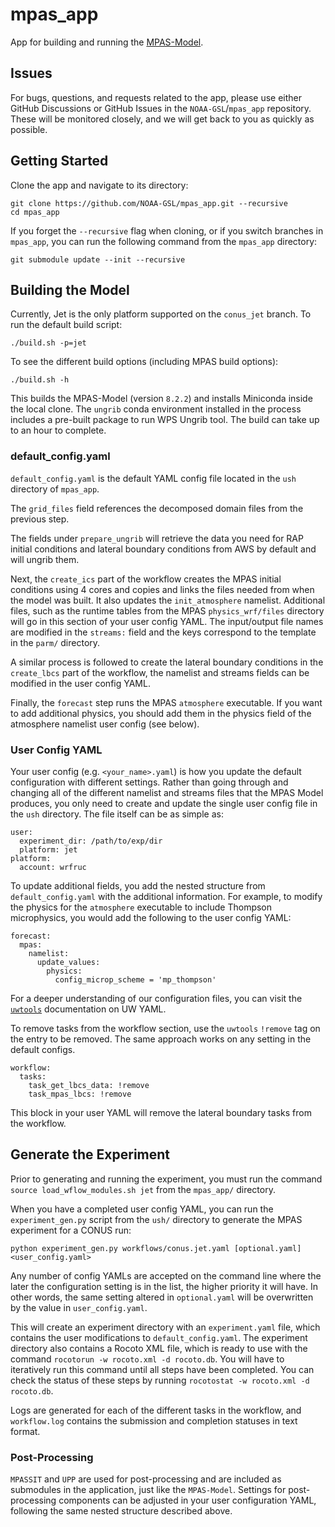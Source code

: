 # mpas_app
App for building and running the [MPAS-Model](https://github.com/NOAA-GSL/MPAS-Model).

## Issues

For bugs, questions, and requests related to the app, please use either GitHub Discussions or GitHub Issues in the `NOAA-GSL`/`mpas_app` repository.  These will be monitored closely, and we will get back to you as quickly as possible. 

## Getting Started

Clone the app and navigate to its directory:

```
git clone https://github.com/NOAA-GSL/mpas_app.git --recursive
cd mpas_app
```

If you forget the ``--recursive`` flag when cloning, or if you switch branches in `mpas_app`, you can run the following command from the `mpas_app` directory:

```
git submodule update --init --recursive
```


## Building the Model

Currently, Jet is the only platform supported on the `conus_jet` branch.  To run the default build script:

`./build.sh -p=jet`

To see the different build options (including MPAS build options):

`./build.sh -h`

This builds the MPAS-Model (version `8.2.2`) and installs Miniconda inside the local clone.  The `ungrib` conda environment installed in the process includes a pre-built package to run WPS Ungrib tool.  The build can take up to an hour to complete.

### default_config.yaml

`default_config.yaml` is the default YAML config file located in the `ush` directory of `mpas_app`.  

The `grid_files` field references the decomposed domain files from the previous step.

The fields under `prepare_ungrib` will retrieve the data you need for RAP initial conditions and lateral boundary conditions from AWS by default and will ungrib them.

Next, the `create_ics` part of the workflow creates the MPAS initial conditions using 4 cores and copies and links the files needed from when the model was built.  It also updates the `init_atmosphere` namelist.  Additional files, such as the runtime tables from the MPAS `physics_wrf/files` directory will go in this section of your user config YAML. The input/output file names are modified in the `streams:` field and the keys correspond to the template in the `parm/` directory.

A similar process is followed to create the lateral boundary conditions in the `create_lbcs` part of the workflow, the namelist and streams fields can be modified in the user config YAML.

Finally, the `forecast` step runs the MPAS `atmosphere` executable.  If you want to add additional physics, you should add them in the physics field of the atmosphere namelist user config (see below).

### User Config YAML

Your user config (e.g. `<your_name>.yaml`) is how you update the default configuration with different settings.  Rather than going through and changing all of the different namelist and streams files that the MPAS Model produces, you only need to create and update the single user config file in the `ush` directory.  The file itself can be as simple as:
```
user:
  experiment_dir: /path/to/exp/dir
  platform: jet
platform:
  account: wrfruc
```
To update additional fields, you add the nested structure from `default_config.yaml` with the additional information.  For example, to modify the physics for the `atmosphere` executable to include Thompson microphysics, you would add the following to the user config YAML:
```
forecast:
  mpas:
    namelist:
      update_values:
        physics:
          config_microp_scheme = 'mp_thompson'
```
For a deeper understanding of our configuration files, you can visit the [`uwtools`](https://uwtools.readthedocs.io/en/main/sections/user_guide/yaml/index.html) documentation on UW YAML. 

To remove tasks from the workflow section, use the `uwtools` `!remove` tag on the entry to be removed. The same approach works on any setting in the default configs.

```
workflow:
  tasks:
    task_get_lbcs_data: !remove
    task_mpas_lbcs: !remove
```

This block in your user YAML will remove the lateral boundary tasks from the workflow.


## Generate the Experiment

Prior to generating and running the experiment, you must run the command `source load_wflow_modules.sh jet` from the `mpas_app/` directory. 

When you have a completed user config YAML, you can run the `experiment_gen.py` script from the `ush/` directory to generate the MPAS experiment for a CONUS run:

`python experiment_gen.py workflows/conus.jet.yaml [optional.yaml] <user_config.yaml>`

Any number of config YAMLs are accepted on the command line where the later the configuration setting is in the list, the higher priority it will have. In other words, the same setting altered in `optional.yaml` will be overwritten by the value in `user_config.yaml`.

This will create an experiment directory with an `experiment.yaml` file, which contains the user modifications to `default_config.yaml`.  The experiment directory also contains a Rocoto XML file, which is ready to use with the command `rocotorun -w rocoto.xml -d rocoto.db`. You will have to iteratively run this command until all steps have been completed. You can check the status of these steps by running `rocotostat -w rocoto.xml -d rocoto.db`. 

Logs are generated for each of the different tasks in the workflow, and `workflow.log` contains the submission and completion statuses in text format.

### Post-Processing 

`MPASSIT` and `UPP` are used for post-processing and are included as submodules in the application, just like the `MPAS-Model`. Settings for post-processing components can be adjusted in your user configuration YAML, following the same nested structure described above. 